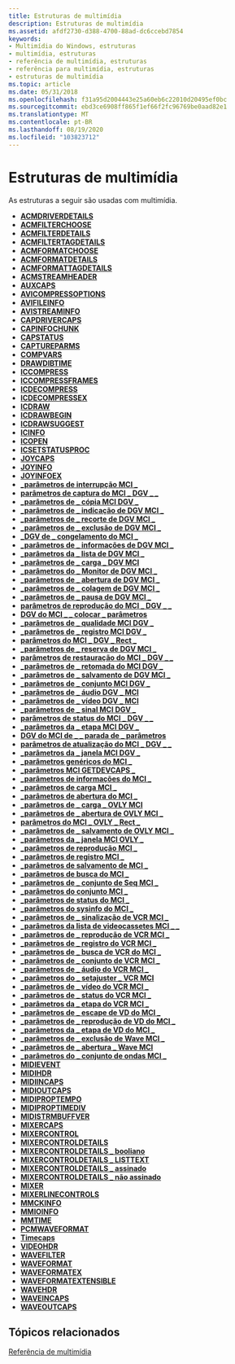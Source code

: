 ```yaml
---
title: Estruturas de multimídia
description: Estruturas de multimídia
ms.assetid: afdf2730-d388-4700-88ad-dc6ccebd7854
keywords:
- Multimídia do Windows, estruturas
- multimídia, estruturas
- referência de multimídia, estruturas
- referência para multimídia, estruturas
- estruturas de multimídia
ms.topic: article
ms.date: 05/31/2018
ms.openlocfilehash: f31a95d2004443e25a60eb6c22010d20495ef0bc
ms.sourcegitcommit: ebd3ce6908ff865f1ef66f2fc96769be0aad82e1
ms.translationtype: MT
ms.contentlocale: pt-BR
ms.lasthandoff: 08/19/2020
ms.locfileid: "103823712"
---
```

# <a name="multimedia-structures"></a>Estruturas de multimídia

As estruturas a seguir são usadas com multimídia.

-   [**ACMDRIVERDETAILS**](/windows/win32/api/msacm/ns-msacm-acmdriverdetails)
-   [**ACMFILTERCHOOSE**](/windows/win32/api/msacm/ns-msacm-acmfilterchoose)
-   [**ACMFILTERDETAILS**](/windows/win32/api/msacm/ns-msacm-acmfilterdetails)
-   [**ACMFILTERTAGDETAILS**](/windows/win32/api/msacm/ns-msacm-acmfiltertagdetails)
-   [**ACMFORMATCHOOSE**](/windows/win32/api/msacm/ns-msacm-acmformatchoose)
-   [**ACMFORMATDETAILS**](/windows/win32/api/msacm/ns-msacm-acmformatdetails)
-   [**ACMFORMATTAGDETAILS**](/windows/win32/api/msacm/ns-msacm-acmformattagdetails)
-   [**ACMSTREAMHEADER**](/windows/win32/api/msacm/ns-msacm-acmstreamheader)
-   [**AUXCAPS**](/windows/win32/api/mmeapi/ns-mmeapi-auxcaps)
-   [**AVICOMPRESSOPTIONS**](/windows/desktop/api/Vfw/ns-vfw-avicompressoptions)
-   [**AVIFILEINFO**](/windows/desktop/api/Vfw/ns-vfw-avifileinfoa)
-   [**AVISTREAMINFO**](/windows/desktop/api/Vfw/ns-vfw-avistreaminfoa)
-   [**CAPDRIVERCAPS**](/windows/win32/api/vfw/ns-vfw-capdrivercaps)
-   [**CAPINFOCHUNK**](/windows/win32/api/vfw/ns-vfw-capinfochunk)
-   [**CAPSTATUS**](/windows/win32/api/vfw/ns-vfw-capstatus)
-   [**CAPTUREPARMS**](/windows/win32/api/vfw/ns-vfw-captureparms)
-   [**COMPVARS**](/windows/desktop/api/Vfw/ns-vfw-compvars)
-   [**DRAWDIBTIME**](/windows/desktop/api/Vfw/ns-vfw-drawdibtime)
-   [**ICCOMPRESS**](/windows/desktop/api/Vfw/ns-vfw-iccompress)
-   [**ICCOMPRESSFRAMES**](/windows/desktop/api/Vfw/ns-vfw-iccompressframes)
-   [**ICDECOMPRESS**](/windows/desktop/api/Vfw/ns-vfw-icdecompress)
-   [**ICDECOMPRESSEX**](/windows/desktop/api/Vfw/ns-vfw-icdecompressex)
-   [**ICDRAW**](/windows/desktop/api/Vfw/ns-vfw-icdraw)
-   [**ICDRAWBEGIN**](/windows/desktop/api/Vfw/ns-vfw-icdrawbegin)
-   [**ICDRAWSUGGEST**](/windows/desktop/api/Vfw/ns-vfw-icdrawsuggest)
-   [**ICINFO**](/windows/desktop/api/Vfw/ns-vfw-icinfo)
-   [**ICOPEN**](/windows/desktop/api/Vfw/ns-vfw-icopen)
-   [**ICSETSTATUSPROC**](/windows/desktop/api/Vfw/ns-vfw-icsetstatusproc)
-   [**JOYCAPS**](/windows/win32/api/joystickapi/ns-joystickapi-joycaps)
-   [**JOYINFO**](/windows/win32/api/joystickapi/ns-joystickapi-joyinfo)
-   [**JOYINFOEX**](/windows/win32/api/joystickapi/ns-joystickapi-joyinfoex)
-   [**\_parâmetros de interrupção MCI \_**](mci-break-parms.md)
-   [**parâmetros de captura do MCI \_ DGV \_ \_**](/windows/desktop/api/Digitalv/ns-digitalv-mci_dgv_capture_parmsa)
-   [**\_parâmetros de \_ cópia MCI DGV \_**](/windows/desktop/api/Digitalv/ns-digitalv-mci_dgv_copy_parms)
-   [**\_parâmetros de \_ indicação de DGV MCI \_**](/windows/desktop/api/Digitalv/ns-digitalv-mci_dgv_cue_parms)
-   [**\_parâmetros de \_ recorte de DGV MCI \_**](/windows/desktop/api/Digitalv/ns-digitalv-mci_dgv_cut_parms)
-   [**\_parâmetros de \_ exclusão de DGV MCI \_**](/windows/desktop/api/Digitalv/ns-digitalv-mci_dgv_delete_parms)
-   [**\_DGV de \_ congelamento do MCI \_**](/windows/desktop/api/Digitalv/ns-digitalv-mci_dgv_rect_parms)
-   [**\_parâmetros de \_ informações de DGV MCI \_**](/windows/desktop/api/Digitalv/ns-digitalv-mci_dgv_info_parmsa)
-   [**\_parâmetros da \_ lista de DGV MCI \_**](/windows/desktop/api/Digitalv/ns-digitalv-mci_dgv_list_parmsa)
-   [**\_parâmetros de \_ carga \_ DGV MCI**](/previous-versions//dd743391(v=vs.85))
-   [**\_parâmetros do \_ Monitor de DGV MCI \_**](/windows/desktop/api/Digitalv/ns-digitalv-mci_dgv_monitor_parms)
-   [**\_parâmetros de \_ abertura de DGV MCI \_**](/windows/desktop/api/Digitalv/ns-digitalv-mci_dgv_open_parmsa)
-   [**\_parâmetros de \_ colagem de DGV MCI \_**](/windows/desktop/api/Digitalv/ns-digitalv-mci_dgv_paste_parms)
-   [**\_parâmetros de \_ pausa de DGV MCI \_**](/previous-versions//dd743395(v=vs.85))
-   [**parâmetros de reprodução do MCI \_ DGV \_ \_**](/previous-versions//dd743396(v=vs.85))
-   [**DGV do MCI \_ \_ colocar \_ parâmetros**](/previous-versions//dd743397(v=vs.85))
-   [**\_parâmetros de \_ qualidade MCI DGV \_**](/windows/desktop/api/Digitalv/ns-digitalv-mci_dgv_quality_parmsa)
-   [**\_parâmetros de \_ registro MCI DGV \_**](/windows/desktop/api/Digitalv/ns-digitalv-mci_dgv_record_parms)
-   [**parâmetros do MCI \_ DGV \_ Rect \_**](/windows/win32/api/digitalv/ns-digitalv-mci_dgv_rect_parms)
-   [**\_parâmetros de \_ reserva de DGV MCI \_**](/windows/desktop/api/Digitalv/ns-digitalv-mci_dgv_reserve_parmsa)
-   [**parâmetros de restauração do MCI \_ DGV \_ \_**](/windows/desktop/api/Digitalv/ns-digitalv-mci_dgv_restore_parmsa)
-   [**\_parâmetros de \_ retomada do MCI DGV \_**](/previous-versions//dd743403(v=vs.85))
-   [**\_parâmetros de \_ salvamento de DGV MCI \_**](/windows/desktop/api/Digitalv/ns-digitalv-mci_dgv_save_parmsa)
-   [**\_parâmetros de \_ conjunto MCI DGV \_**](/windows/desktop/api/Digitalv/ns-digitalv-mci_dgv_set_parms)
-   [**\_parâmetros de \_ áudio DGV \_ MCI**](/windows/desktop/api/Digitalv/ns-digitalv-mci_dgv_setaudio_parmsa)
-   [**\_parâmetros de \_ vídeo DGV \_ MCI**](/windows/desktop/api/Digitalv/ns-digitalv-mci_dgv_setvideo_parmsa)
-   [**\_parâmetros de \_ sinal MCI DGV \_**](/windows/desktop/api/Digitalv/ns-digitalv-mci_dgv_signal_parms)
-   [**parâmetros de status do MCI \_ DGV \_ \_**](/windows/desktop/api/Digitalv/ns-digitalv-mci_dgv_status_parmsa)
-   [**\_parâmetros da \_ etapa MCI DGV \_**](/windows/desktop/api/Digitalv/ns-digitalv-mci_dgv_step_parms)
-   [**DGV do MCI de \_ \_ parada de \_ parâmetros**](/previous-versions//dd743411(v=vs.85))
-   [**parâmetros de atualização do MCI \_ DGV \_ \_**](/windows/desktop/api/Digitalv/ns-digitalv-mci_dgv_update_parms)
-   [**\_parâmetros da \_ janela MCI DGV \_**](/windows/desktop/api/Digitalv/ns-digitalv-mci_dgv_window_parmsa)
-   [**\_parâmetros genéricos do MCI \_**](mci-generic-parms.md)
-   [**\_parâmetros MCI GETDEVCAPS \_**](mci-getdevcaps-parms.md)
-   [**\_parâmetros de informações do MCI \_**](mci-info-parms.md)
-   [**\_parâmetros de carga MCI \_**](mci-load-parms.md)
-   [**\_parâmetros de abertura do MCI \_**](mci-open-parms.md)
-   [**\_parâmetros de \_ carga \_ OVLY MCI**](mci-ovly-load-parms.md)
-   [**\_parâmetros de \_ abertura de OVLY MCI \_**](mci-ovly-open-parms.md)
-   [**parâmetros do MCI \_ OVLY \_ Rect \_**](mci-ovly-rect-parms.md)
-   [**\_parâmetros de \_ salvamento de OVLY MCI \_**](/previous-versions//dd743447(v=vs.85))
-   [**\_parâmetros da \_ janela MCI OVLY \_**](mci-ovly-window-parms.md)
-   [**\_parâmetros de reprodução MCI \_**](mci-play-parms.md)
-   [**\_parâmetros de registro MCI \_**](mci-record-parms.md)
-   [**\_parâmetros de salvamento de MCI \_**](mci-save-parms.md)
-   [**\_parâmetros de busca do MCI \_**](mci-seek-parms.md)
-   [**\_parâmetros de \_ conjunto de Seq MCI \_**](mci-seq-set-parms.md)
-   [**\_parâmetros do conjunto MCI \_**](mci-set-parms.md)
-   [**\_parâmetros de status do MCI \_**](mci-status-parms.md)
-   [**\_parâmetros do sysinfo do MCI \_**](mci-sysinfo-parms.md)
-   [**\_parâmetros de \_ sinalização de VCR MCI \_**](mci-vcr-cue-parms.md)
-   [**\_parâmetros da lista de videocassetes MCI \_ \_**](mci-vcr-list-parms.md)
-   [**\_parâmetros de \_ reprodução de VCR MCI \_**](mci-vcr-play-parms.md)
-   [**\_parâmetros de \_ registro do VCR MCI \_**](mci-vcr-record-parms.md)
-   [**\_parâmetros de \_ busca de VCR do MCI \_**](mci-vcr-seek-parms.md)
-   [**\_parâmetros de \_ conjunto de VCR MCI \_**](mci-vcr-set-parms.md)
-   [**\_parâmetros de \_ áudio do VCR MCI \_**](mci-vcr-setaudio-parms.md)
-   [**\_parâmetros do \_ setajuster \_ VCR MCI**](mci-vcr-settuner-parms.md)
-   [**\_parâmetros de \_ vídeo do VCR MCI \_**](mci-vcr-setvideo-parms.md)
-   [**\_parâmetros de \_ status do VCR MCI \_**](mci-vcr-status-parms.md)
-   [**\_parâmetros da \_ etapa do VCR MCI \_**](mci-vcr-step-parms.md)
-   [**\_parâmetros de \_ escape de VD do MCI \_**](mci-vd-escape-parms.md)
-   [**\_parâmetros de \_ reprodução de VD do MCI \_**](mci-vd-play-parms.md)
-   [**\_parâmetros da \_ etapa de VD do MCI \_**](mci-vd-step-parms.md)
-   [**\_parâmetros de \_ exclusão de Wave MCI \_**](mci-wave-delete-parms.md)
-   [**\_parâmetros de \_ abertura \_ Wave MCI**](mci-wave-open-parms.md)
-   [**\_parâmetros do \_ conjunto de ondas MCI \_**](mci-wave-set-parms.md)
-   [**MIDIEVENT**](/windows/win32/api/mmeapi/ns-mmeapi-midievent)
-   [**MIDIHDR**](/windows/win32/api/mmeapi/ns-mmeapi-midihdr)
-   [**MIDIINCAPS**](/windows/win32/api/mmeapi/ns-mmeapi-midiincaps)
-   [**MIDIOUTCAPS**](/windows/win32/api/mmeapi/ns-mmeapi-midioutcaps)
-   [**MIDIPROPTEMPO**](/windows/win32/api/mmeapi/ns-mmeapi-midiproptempo)
-   [**MIDIPROPTIMEDIV**](/windows/win32/api/mmeapi/ns-mmeapi-midiproptimediv)
-   [**MIDISTRMBUFFVER**](/windows/win32/api/mmeapi/ns-mmeapi-midistrmbuffver)
-   [**MIXERCAPS**](/windows/win32/api/mmeapi/ns-mmeapi-mixercaps)
-   [**MIXERCONTROL**](/windows/win32/api/mmeapi/ns-mmeapi-mixercontrol)
-   [**MIXERCONTROLDETAILS**](/windows/win32/api/mmeapi/ns-mmeapi-mixercontroldetails_listtexta)
-   [**MIXERCONTROLDETAILS \_ booliano**](/previous-versions//dd757295(v=vs.85))
-   [**MIXERCONTROLDETAILS \_ LISTTEXT**](/previous-versions//dd757296(v=vs.85))
-   [**MIXERCONTROLDETAILS \_ assinado**](/previous-versions//dd757297(v=vs.85))
-   [**MIXERCONTROLDETAILS \_ não assinado**](/previous-versions//dd757298(v=vs.85))
-   [**MIXER**](/windows/win32/api/mmeapi/ns-mmeapi-mixerline)
-   [**MIXERLINECONTROLS**](/windows/win32/api/mmeapi/ns-mmeapi-mixerlinecontrols)
-   [**MMCKINFO**](/windows/win32/api/mmiscapi/ns-mmiscapi-mmckinfo)
-   [**MMIOINFO**](/previous-versions//dd757322(v=vs.85))
-   [**MMTIME**](/previous-versions//dd757347(v=vs.85))
-   [**PCMWAVEFORMAT**](/windows/win32/api/mmreg/ns-mmreg-pcmwaveformat)
-   [**Timecaps**](/windows/desktop/api/TimeAPI/ns-timeapi-timecaps)
-   [**VIDEOHDR**](/windows/desktop/api/Vfw/ns-vfw-videohdr)
-   [**WAVEFILTER**](/windows/desktop/api/Mmreg/ns-mmreg-wavefilter)
-   [**WAVEFORMAT**](/windows/win32/api/mmreg/ns-mmreg-waveformat)
-   [**WAVEFORMATEX**](/windows/win32/api/mmeapi/ns-mmeapi-waveformatex)
-   [**WAVEFORMATEXTENSIBLE**](/windows/win32/api/mmreg/ns-mmreg-waveformatextensible)
-   [**WAVEHDR**](/windows/win32/api/mmeapi/ns-mmeapi-wavehdr)
-   [**WAVEINCAPS**](/windows/win32/api/mmeapi/ns-mmeapi-waveincaps)
-   [**WAVEOUTCAPS**](/windows/win32/api/mmeapi/ns-mmeapi-waveoutcaps)

## <a name="related-topics"></a>Tópicos relacionados

<dl> <dt>

[Referência de multimídia](multimedia-reference.md)
</dt> </dl>

 

 
